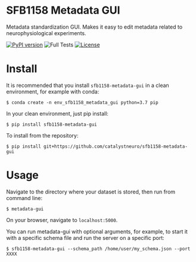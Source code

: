 # SFB1158 Metadata GUI
Metadata standardization GUI. Makes it easy to edit metadata related to neurophysiological experiments.

[![PyPI version](https://badge.fury.io/py/sfb1158-metadata-gui.svg)](https://badge.fury.io/py/sfb1158-metadata-gui)
![Full Tests](https://github.com/catalystneuro/sfb1158-metadata-gui/actions/workflows/python-app.yml/badge.svg)
[![License](https://img.shields.io/pypi/l/pynwb.svg)](https://github.com/catalystneuro/sfb1158-metadata-gui/license.txt)


# Install
It is recommended that you install `sfb1158-metadata-gui` in a clean environment, for example with conda:
```
$ conda create -n env_sfb1158_metadata_gui python=3.7 pip
```

In your clean environment, just pip install:
```
$ pip install sfb1158-metadata-gui
```

To install from the repository:
```
$ pip install git+https://github.com/catalystneuro/sfb1158-metadata-gui
```

# Usage

Navigate to the directory where your dataset is stored, then run from command line:
```
$ metadata-gui
```

On your browser, navigate to `localhost:5000`.

You can run metadata-gui with optional arguments, for example, to start it with a specific schema file and run the server on a specific port:
```
$ sfb1158-metadata-gui --schema_path /home/user/my_schema.json --port XXXX
```
